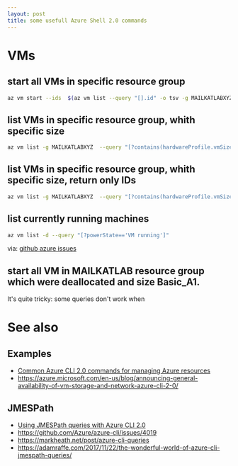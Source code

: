 ```yaml
---
layout: post
title: some usefull Azure Shell 2.0 commands 
---
```

# VMs 
## start all VMs in specific resource group 
```bash
az vm start --ids  $(az vm list --query "[].id" -o tsv -g MAILKATLABXYZ| grep -v horde)
```
## list VMs in specific resource group, whith specific size 
```bash
az vm list -g MAILKATLABXYZ  --query "[?contains(hardwareProfile.vmSize, 'Basic_A1')]" --out table -d
```
##  list VMs in specific resource group, whith specific size, return only IDs
```bash
az vm list -g MAILKATLABXYZ  --query "[?contains(hardwareProfile.vmSize, 'Basic_A1')].id" --out tsv
``` 

## list currently running machines 
```bash 
az vm list -d --query "[?powerState=='VM running']"
```
via: [github azure issues](https://github.com/Azure/azure-cli/issues/4099)
## 

## start all VM in MAILKATLAB resource group which were deallocated and size Basic_A1. 
It's quite tricky: some queries don't work when 

# See also
## Examples 
- [Common Azure CLI 2.0 commands for managing Azure resources](https://docs.microsoft.com/en-us/azure/virtual-machines/linux/cli-manage)
- https://azure.microsoft.com/en-us/blog/announcing-general-availability-of-vm-storage-and-network-azure-cli-2-0/
## JMESPath 
- [Using JMESPath queries with Azure CLI 2.0](https://docs.microsoft.com/en-us/cli/azure/query-azure-cli?view=azure-cli-latest)
- https://github.com/Azure/azure-cli/issues/4019 
- https://markheath.net/post/azure-cli-queries
- https://adamraffe.com/2017/11/22/the-wonderful-world-of-azure-cli-jmespath-queries/
